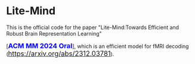 # Lite-Mind

This is the official code for the paper "Lite-Mind:Towards Efficient and Robust Brain Representation Learning"

[<font color='blue' size=4>**ACM MM 2024 Oral**</font>], which is an efficient model for fMRI decoding (<font color='blue' size=4>https://arxiv.org/abs/2312.03781</font>).
